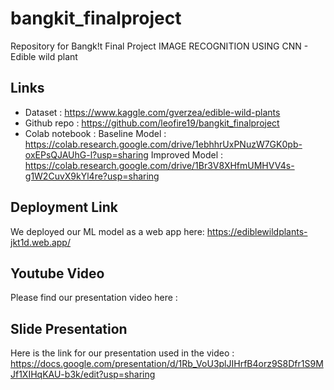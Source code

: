 # bangkit_finalproject
Repository for Bangk!t Final Project
IMAGE RECOGNITION USING CNN - Edible wild plant

## Links
- Dataset : https://www.kaggle.com/gverzea/edible-wild-plants
- Github repo : https://github.com/leofire19/bangkit_finalproject
- Colab notebook : 
   Baseline Model : https://colab.research.google.com/drive/1ebhhrUxPNuzW7GK0pb-oxEPsQJAUhG-l?usp=sharing
   Improved Model : https://colab.research.google.com/drive/1Br3V8XHfmUMHVV4s-g1W2CuvX9kYl4re?usp=sharing
   
## Deployment Link
We deployed our ML model as a web app here: https://ediblewildplants-jkt1d.web.app/

## Youtube Video 
Please find our presentation video here :

## Slide Presentation
Here is the link for our presentation used in the video : https://docs.google.com/presentation/d/1Rb_VoU3plJIHrfB4orz9S8Dfr1S9MJf1XIHqKAU-b3k/edit?usp=sharing
